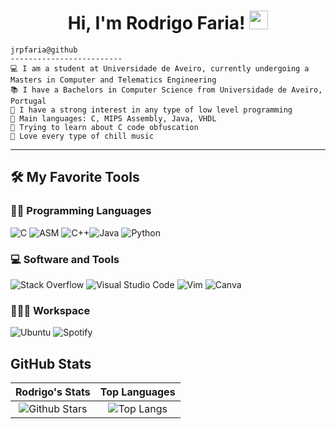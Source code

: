 <h1 align="center">
Hi, I'm Rodrigo Faria!
  <img src="https://media.giphy.com/media/hvRJCLFzcasrR4ia7z/giphy.gif" width="30"></h1>


```
jrpfaria@github
-------------------------
💻 I am a student at Universidade de Aveiro, currently undergoing a Masters in Computer and Telematics Engineering
📚 I have a Bachelors in Computer Science from Universidade de Aveiro, Portugal
📝 I have a strong interest in any type of low level programming
🌟 Main languages: C, MIPS Assembly, Java, VHDL
🚩 Trying to learn about C code obfuscation
🎵 Love every type of chill music
```
<hr>


## 🛠️ My Favorite Tools

### 👨‍💻 Programming Languages
![C](https://img.shields.io/badge/c-%2300599C.svg?style=for-the-badge&logo=c&logoColor=white)
![ASM](https://img.shields.io/badge/MIPS%20Assembly-%23000000.svg?style=for-the-badge&logo=mips&logoColor=white)
![C++](https://img.shields.io/badge/c++-%2300599C.svg?style=for-the-badge&logo=c%2B%2B&logoColor=white)![Java](https://img.shields.io/badge/java-%23ED8B00.svg?style=for-the-badge&logo=openjdk&logoColor=white)
![Python](https://img.shields.io/badge/python-3670A0?style=for-the-badge&logo=python&logoColor=ffdd54)

### 💻 Software and Tools

![Stack Overflow](https://img.shields.io/badge/-Stackoverflow-FE7A16?style=for-the-badge&logo=stack-overflow&logoColor=white)
![Visual Studio Code](https://img.shields.io/badge/Visual%20Studio%20Code-0078d7.svg?style=for-the-badge&logo=visual-studio-code&logoColor=white)
![Vim](https://img.shields.io/badge/VIM-%2311AB00.svg?style=for-the-badge&logo=vim&logoColor=white)
![Canva](https://img.shields.io/badge/Canva-%2300C4CC.svg?style=for-the-badge&logo=Canva&logoColor=white)

### 👨🏽‍💻 Workspace
![Ubuntu](https://img.shields.io/badge/Ubuntu-E95420?style=for-the-badge&logo=ubuntu&logoColor=white)
![Spotify](https://img.shields.io/badge/Spotify-1ED760?style=for-the-badge&logo=spotify&logoColor=white)

## GitHub Stats
|                                                                                                      Rodrigo's Stats                                                                                                       |                                                           Top Languages                                                           |      
|:-------------------------------------------------------------------------------------------------------------------------------------------------------------------------------------------------------------------------:|:---------------------------------------------------------------------------------------------------------------------------------:|
| ![Github Stars](https://github-readme-stats.vercel.app/api?username=jrpfaria&show_icons=true&locale=en&count_private=true&hide_rank=true&custom_title=My%20GitHub%20Stats&disable_animations=true&theme=algolia) | ![Top Langs](https://github-readme-stats.vercel.app/api/top-langs/?username=jrpfaria&langs_count=8&theme=algolia&layout=compact) |




